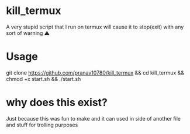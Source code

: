 # kill_termux  
A very stupid script that I run on termux will cause it to stop(exit) with any sort of warning ⚠️  

# Usage  
git clone https://github.com/pranav10780/kill_termux && cd kill_termux && chmod +x start.sh && ./start.sh    

# why does this exist?  
Just because this was fun to make and it can used in side of another file and stuff for trolling purposes  
